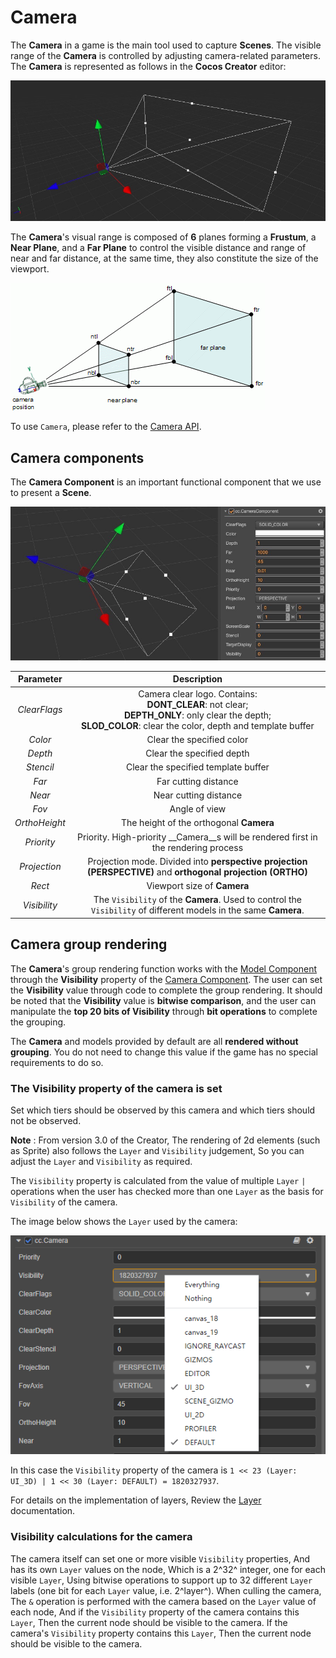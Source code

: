 # Camera

The __Camera__ in a game is the main tool used to capture __Scenes__. The visible range of the __Camera__ is controlled by adjusting camera-related parameters. The __Camera__ is represented as follows in the __Cocos Creator__ editor:

![camera](camera/camera.jpg)

The __Camera__'s visual range is composed of __6__ planes forming a **Frustum**, a **Near Plane**, and a **Far Plane** to control the visible distance and range of near and far distance, at the same time, they also constitute the size of the viewport.

![camera view](camera/camera-view.gif)

To use `Camera`, please refer to the [Camera API](../../../api/en/classes/component_camera.camera.html).

## Camera components

The __Camera Component__ is an important functional component that we use to present a __Scene__.

![camera component](camera/camera-comp.jpg)

| Parameter | Description |
|:-------:|:---:|
| *ClearFlags* | Camera clear logo. Contains: <br> **DONT_CLEAR**: not clear; <br> **DEPTH_ONLY**: only clear the depth; <br> **SLOD_COLOR**: clear the color, depth and template buffer|
| *Color* | Clear the specified color |
| *Depth* | Clear the specified depth |
| *Stencil* | Clear the specified template buffer |
| *Far* | Far cutting distance |
| *Near* | Near cutting distance |
| *Fov* | Angle of view |
| *OrthoHeight* | The height of the orthogonal __Camera__ |
| *Priority* | Priority. High-priority __Camera__s will be rendered first in the rendering process |
| *Projection* | Projection mode. Divided into **perspective projection (PERSPECTIVE)** and **orthogonal projection (ORTHO)** |
| *Rect* | Viewport size of __Camera__ |
| *Visibility* | The ` Visibility ` of the __Camera__. Used to control the ` Visibility ` of different models in the same __Camera__. |

## Camera group rendering

The __Camera__'s group rendering function works with the [Model Component](../../engine/renderable) through the __Visibility__ property of the [Camera Component](../../editor/components/camera-component.md). The user can set the __Visibility__ value through code to complete the group rendering. It should be noted that the __Visibility__ value is **bitwise comparison**, and the user can manipulate the **top 20 bits of Visibility** through **bit operations** to complete the grouping.

The __Camera__ and models provided by default are all __rendered without grouping__. You do not need to change this value if the game has no special requirements to do so.

### The Visibility property of the camera is set

Set which tiers should be observed by this camera and which tiers should not be observed.

**Note** : From version 3.0 of the Creator, The rendering of 2d elements (such as Sprite) also follows the ` Layer ` and ` Visibility ` judgement, So you can adjust the ` Layer ` and ` Visibility ` as required.

The ` Visibility ` property is calculated from the value of multiple ` Layer ` ` | ` operations when the user has checked more than one ` Layer ` as the basis for ` Visibility ` of the camera.

The image below shows the ` Layer ` used by the camera:

![camera visibility gizmo](camera-visibility-gizmo.png)

In this case the ` Visibility ` property of the camera is ` 1 << 23 (Layer: UI_3D) | 1 << 30 (Layer: DEFAULT) = 1820327937 `.

For details on the implementation of layers, Review the [Layer](../../concepts/scene/layer.md) documentation.

### Visibility calculations for the camera

The camera itself can set one or more visible ` Visibility ` properties, And has its own ` Layer ` values on the node, Which is a 2^32^ integer, one for each visible ` Layer `, Using bitwise operations to support up to 32 different ` Layer ` labels (one bit for each ` Layer ` value, i.e. 2^layer^). When culling the camera, The ` & ` operation is performed with the camera based on the ` Layer ` value of each node, And if the ` Visibility ` property of the camera contains this ` Layer `, Then the current node should be visible to the camera. If the camera's ` Visibility ` property contains this ` Layer `, Then the current node should be visible to the camera.
